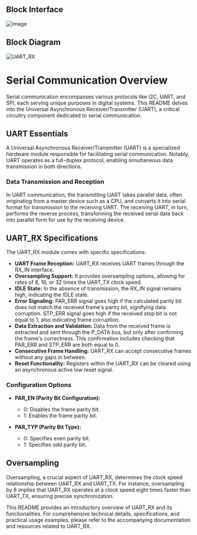 ## Block Interface
![image](https://github.com/Ahmedtayel22/Digital-IC-Design/assets/105231666/4d6ca6c6-9e42-4460-bed4-2af591f8b613)

## Block Diagram
![UART_RX](https://github.com/Ahmedtayel22/Digital-IC-Design/assets/105231666/26ec0148-9266-4792-82a1-53eb3534c165)

# Serial Communication Overview

Serial communication encompasses various protocols like I2C, UART, and SPI, each serving unique purposes in digital systems. This README delves into the Universal Asynchronous Receiver/Transmitter (UART), a critical circuitry component dedicated to serial communication.

## UART Essentials

A Universal Asynchronous Receiver/Transmitter (UART) is a specialized hardware module responsible for facilitating serial communication. Notably, UART operates as a full-duplex protocol, enabling simultaneous data transmission in both directions.

### Data Transmission and Reception

In UART communication, the transmitting UART takes parallel data, often originating from a master device such as a CPU, and converts it into serial format for transmission to the receiving UART. The receiving UART, in turn, performs the reverse process, transforming the received serial data back into parallel form for use by the receiving device.

## UART_RX Specifications

The UART_RX module comes with specific specifications:

- **UART Frame Reception:** UART_RX receives UART frames through the RX_IN interface.
- **Oversampling Support:** It provides oversampling options, allowing for rates of 8, 16, or 32 times the UART_TX clock speed.
- **IDLE State:** In the absence of transmission, the RX_IN signal remains high, indicating the IDLE state.
- **Error Signaling:** PAR_ERR signal goes high if the calculated parity bit does not match the received frame's parity bit, signifying data corruption. STP_ERR signal goes high if the received stop bit is not equal to 1, also indicating frame corruption.
- **Data Extraction and Validation:** Data from the received frame is extracted and sent through the P_DATA bus, but only after confirming the frame's correctness. This confirmation includes checking that PAR_ERR and STP_ERR are both equal to 0.
- **Consecutive Frame Handling:** UART_RX can accept consecutive frames without any gaps in between.
- **Reset Functionality:** Registers within the UART_RX can be cleared using an asynchronous active low reset signal.

### Configuration Options

- **PAR_EN (Parity Bit Configuration):**
  - 0: Disables the frame parity bit.
  - 1: Enables the frame parity bit.

- **PAR_TYP (Parity Bit Type):**
  - 0: Specifies even parity bit.
  - 1: Specifies odd parity bit.

## Oversampling

Oversampling, a crucial aspect of UART_RX, determines the clock speed relationship between UART_RX and UART_TX. For instance, oversampling by 8 implies that UART_RX operates at a clock speed eight times faster than UART_TX, ensuring precise synchronization.

This README provides an introductory overview of UART_RX and its functionalities. For comprehensive technical details, specifications, and practical usage examples, please refer to the accompanying documentation and resources related to UART_RX.
